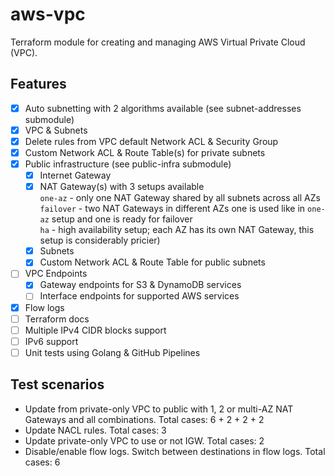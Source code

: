 # aws-vpc

Terraform module for creating and managing AWS Virtual Private Cloud (VPC).

## Features

- [x] Auto subnetting with 2 algorithms available (see subnet-addresses submodule)
- [x] VPC & Subnets
- [x] Delete rules from VPC default Network ACL & Security Group
- [x] Custom Network ACL & Route Table(s) for private subnets
- [x] Public infrastructure (see public-infra submodule)
  - [x] Internet Gateway
  - [x] NAT Gateway(s) with 3 setups available  
        `one-az` - only one NAT Gateway shared by all subnets across all AZs  
        `failover` - two NAT Gateways in different AZs one is used like in `one-az` setup and one is ready for failover  
        `ha` - high availability setup; each AZ has its own NAT Gateway, this setup is considerably pricier)
  - [x] Subnets
  - [x] Custom Network ACL & Route Table for public subnets
- [ ] VPC Endpoints
  - [x] Gateway endpoints for S3 & DynamoDB services
  - [ ] Interface endpoints for supported AWS services
- [x] Flow logs
- [ ] Terraform docs
- [ ] Multiple IPv4 CIDR blocks support
- [ ] IPv6 support
- [ ] Unit tests using Golang & GitHub Pipelines

## Test scenarios

- Update from private-only VPC to public with 1, 2 or multi-AZ NAT Gateways and all combinations. Total cases: 6 + 2 + 2 + 2
- Update NACL rules. Total cases: 3
- Update private-only VPC to use or not IGW. Total cases: 2
- Disable/enable flow logs. Switch between destinations in flow logs. Total cases: 6
